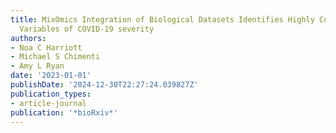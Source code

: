 ```yaml
---
title: MixOmics Integration of Biological Datasets Identifies Highly Correlated Key
  Variables of COVID-19 severity
authors:
- Noa C Harriott
- Michael S Chimenti
- Amy L Ryan
date: '2023-01-01'
publishDate: '2024-12-30T22:27:24.039827Z'
publication_types:
- article-journal
publication: '*bioRxiv*'
---
```

